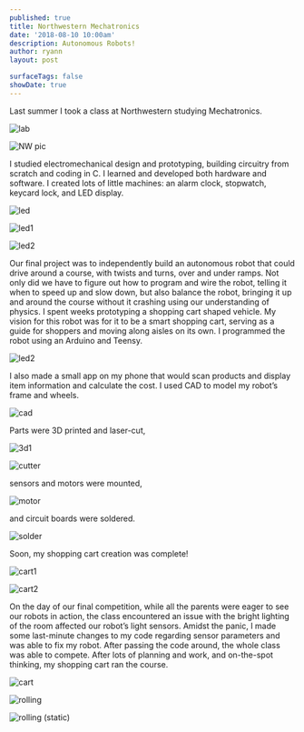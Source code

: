 ```yaml
---
published: true
title: Northwestern Mechatronics
date: '2018-08-10 10:00am'
description: Autonomous Robots!
author: ryann
layout: post

surfaceTags: false
showDate: true
---
```


Last summer I took a class at Northwestern studying Mechatronics. 

![lab](https://x-ry.github.io/assets/images/mech/lab.gif)

![NW pic](https://x-ry.github.io/assets/images/mech/IMG_20180802_080345846.jpg)

I studied electromechanical design and prototyping, building circuitry from scratch and coding in C. I learned and developed both hardware and software. I created lots of little machines: an alarm clock, stopwatch, keycard lock, and LED display. 

![led](https://x-ry.github.io/assets/images/mech/LED.gif)

![led1](https://x-ry.github.io/assets/images/mech/LED1.jpg)

![led2](https://x-ry.github.io/assets/images/mech/LED2.jpg)

Our final project was to independently build an autonomous robot that could drive around a course, with twists and turns, over and under ramps. Not only did we have to figure out how to program and wire the robot, telling it when to speed up and slow down, but also balance the robot, bringing it up and around the course without it crashing using our understanding of physics. I spent weeks prototyping a shopping cart shaped vehicle. My vision for this robot was for it to be a smart shopping cart, serving as a guide for shoppers and moving along aisles on its own. I programmed the robot using an Arduino and Teensy. 

![led2](https://x-ry.github.io/assets/images/mech/teensy.jpg)

I also made a small app on my phone that would scan products and display item information and calculate the cost. I used CAD to model my robot’s frame and wheels. 

![cad](https://x-ry.github.io/assets/images/mech/IMG_20180731_113703592.jpg)

Parts were 3D printed and laser-cut, 

![3d1](https://x-ry.github.io/assets/images/mech/3d1.jpg)

![cutter](https://x-ry.github.io/assets/images/mech/cutter.gif)

sensors and motors were mounted, 

![motor](https://x-ry.github.io/assets/images/mech/motor.jpg)

and circuit boards were soldered. 

![solder](https://x-ry.github.io/assets/images/mech/IMG_20180809_173608473.jpg)

Soon, my shopping cart creation was complete!

![cart1](https://x-ry.github.io/assets/images/mech/IMG_20180807_143158539.jpg)

![cart2](https://x-ry.github.io/assets/images/mech/IMG_20180807_141435892.jpg)

On the day of our final competition, while all the parents were eager to see our robots in action, the class encountered an issue with the bright lighting of the room affected our robot’s light sensors. Amidst the panic, I made some last-minute changes to my code regarding sensor parameters and was able to fix my robot. After passing the code around, the whole class was able to compete. After lots of planning and work, and on-the-spot thinking, my shopping cart ran the course.

![cart](https://x-ry.github.io/assets/images/mech/cart.gif)

![rolling](https://x-ry.github.io/assets/images/mech/rolling.gif)

![rolling (static)](https://x-ry.github.io/assets/images/mech/IMG_20180809_174758558.jpg)
